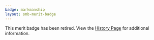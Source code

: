 ```yaml
---
badge: markmanship
layout: smb-merit-badge
---
```


This merit badge has been retired. View the [History Page](history/) for additional information.
